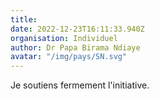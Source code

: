```yaml
---
title: 
date: 2022-12-23T16:11:33.940Z
organisation: Individuel 
author: Dr Papa Birama Ndiaye 
avatar: "/img/pays/SN.svg"
---
```


Je soutiens fermement l'initiative. 